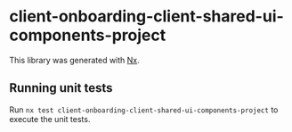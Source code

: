 # client-onboarding-client-shared-ui-components-project

This library was generated with [Nx](https://nx.dev).

## Running unit tests

Run `nx test client-onboarding-client-shared-ui-components-project` to execute the unit tests.
